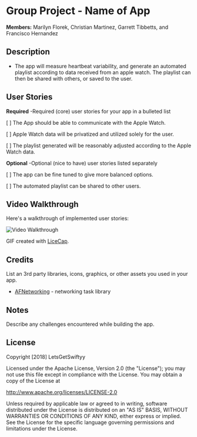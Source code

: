 # Group Project - **Name of App**

**Members:** Marilyn Florek, Christian Martinez, Garrett Tibbetts, and Francisco Hernandez

## Description

- The app will measure heartbeat variability, and generate an automated playlist according to data received from an apple watch. The playlist can then be shared with others, or saved to the user.


## User Stories

**Required** -Required (core) user stories for your app in a bulleted list

[ ] The App should be able to communicate with the Apple Watch.

[ ] Apple Watch data will be privatized and utilized solely for the user.

[ ] The playlist generated will be reasonably adjusted according to the Apple Watch data.

**Optional** -Optional (nice to have) user stories listed separately

[ ] The app can be fine tuned to give more balanced options.

[ ] The automated playlist can be shared to other users.

## Video Walkthrough

Here's a walkthrough of implemented user stories:

<img src='https://i.imgur.com/abc.gif' title='Video Walkthrough' width='' alt='Video Walkthrough' />

GIF created with [LiceCap](http://www.cockos.com/licecap/).

## Credits

List an 3rd party libraries, icons, graphics, or other assets you used in your app.

- [AFNetworking](https://github.com/AFNetworking/AFNetworking) - networking task library


## Notes

Describe any challenges encountered while building the app.

## License

Copyright [2018] LetsGetSwiftyy

Licensed under the Apache License, Version 2.0 (the "License");
you may not use this file except in compliance with the License.
You may obtain a copy of the License at

http://www.apache.org/licenses/LICENSE-2.0

Unless required by applicable law or agreed to in writing, software
distributed under the License is distributed on an "AS IS" BASIS,
WITHOUT WARRANTIES OR CONDITIONS OF ANY KIND, either express or implied.
See the License for the specific language governing permissions and
limitations under the License.
